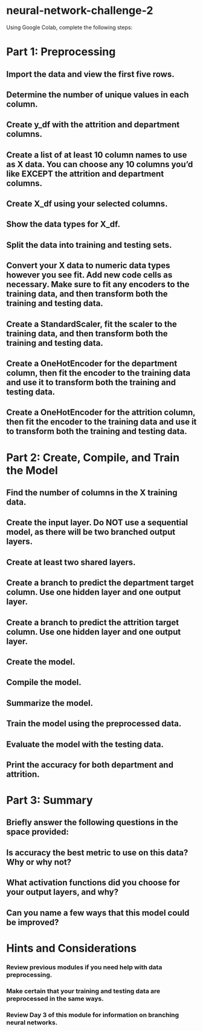 # neural-network-challenge-2
Using Google Colab, complete the following steps:

# Part 1: Preprocessing
  ## Import the data and view the first five rows.
  ## Determine the number of unique values in each column.
  ## Create y_df with the attrition and department columns.
  ## Create a list of at least 10 column names to use as X data. You can choose any 10 columns you’d like EXCEPT the attrition and department columns.
  ## Create X_df using your selected columns.
  ## Show the data types for X_df.
  ## Split the data into training and testing sets.
  ## Convert your X data to numeric data types however you see fit. Add new code cells as necessary. Make sure to fit any encoders to the training data, and then transform both the training and testing data.
  ## Create a StandardScaler, fit the scaler to the training data, and then transform both the training and testing data.
  ## Create a OneHotEncoder for the department column, then fit the encoder to the training data and use it to transform both the training and testing data.
  ## Create a OneHotEncoder for the attrition column, then fit the encoder to the training data and use it to transform both the training and testing data.

# Part 2: Create, Compile, and Train the Model
  ## Find the number of columns in the X training data.
  ## Create the input layer. Do NOT use a sequential model, as there will be two branched output layers.
  ## Create at least two shared layers.
  ## Create a branch to predict the department target column. Use one hidden layer and one output layer.
  ## Create a branch to predict the attrition target column. Use one hidden layer and one output layer.
  ## Create the model.
  ## Compile the model.
  ## Summarize the model.
  ## Train the model using the preprocessed data.
  ## Evaluate the model with the testing data.
  ## Print the accuracy for both department and attrition.

# Part 3: Summary
  ## Briefly answer the following questions in the space provided:
  ## Is accuracy the best metric to use on this data? Why or why not?
  ## What activation functions did you choose for your output layers, and why?
  ## Can you name a few ways that this model could be improved?

# Hints and Considerations
  ### Review previous modules if you need help with data preprocessing.
  ### Make certain that your training and testing data are preprocessed in the same ways.
  ### Review Day 3 of this module for information on branching neural networks.
  
